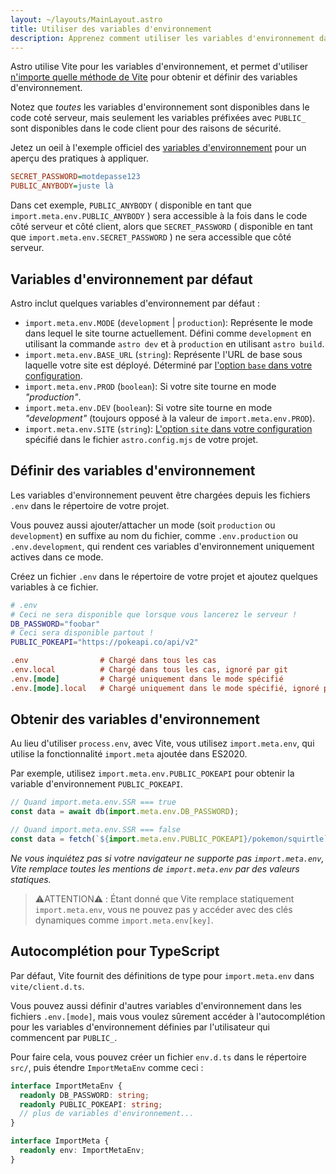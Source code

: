 ```yaml
---
layout: ~/layouts/MainLayout.astro
title: Utiliser des variables d'environnement
description: Apprenez comment utiliser les variables d'environnement dans un projet Astro.
---
```


Astro utilise Vite pour les variables d'environnement, et permet d'utiliser [n'importe quelle méthode de Vite](https://vitejs.dev/guide/env-and-mode.html) pour obtenir et définir des variables d'environnement.

Notez que _toutes_ les variables d'environnement sont disponibles dans le code coté serveur, mais seulement les variables préfixées avec `PUBLIC_` sont disponibles dans le code client pour des raisons de sécurité.

Jetez un oeil à l'exemple officiel des [variables d'environnement](https://github.com/withastro/astro/tree/main/examples/env-vars) pour un aperçu des pratiques à appliquer.

```ini
SECRET_PASSWORD=motdepasse123
PUBLIC_ANYBODY=juste là
```

Dans cet exemple, `PUBLIC_ANYBODY` ( disponible en tant que `import.meta.env.PUBLIC_ANYBODY` ) sera accessible à la fois dans le code côté serveur et côté client, alors que `SECRET_PASSWORD` ( disponible en tant que `import.meta.env.SECRET_PASSWORD` ) ne sera accessible que côté serveur.

## Variables d'environnement par défaut

Astro inclut quelques variables d'environnement par défaut :

- `import.meta.env.MODE` (`development` | `production`): Représente le mode dans lequel le site tourne actuellement. Défini comme `development` en utilisant la commande `astro dev` et à `production` en utilisant `astro build`.
- `import.meta.env.BASE_URL` (`string`): Représente l'URL de base sous laquelle votre site est déployé. Déterminé par <a href="/fr/reference/configuration-reference/#base">l'option `base` dans votre configuration</a>.
- `import.meta.env.PROD` (`boolean`): Si votre site tourne en mode <i>"production"</i>.
- `import.meta.env.DEV` (`boolean`): Si votre site tourne en mode <i>"development"</i> (toujours opposé à la valeur de `import.meta.env.PROD`).
- `import.meta.env.SITE` (`string`): <a href="/fr/reference/configuration-reference/#site">L'option `site` dans votre configuration</a> spécifié dans le fichier `astro.config.mjs` de votre projet.

## Définir des variables d'environnement

Les variables d'environnement peuvent être chargées depuis les fichiers `.env` dans le répertoire de votre projet.

Vous pouvez aussi ajouter/attacher un mode (soit `production` ou `development`) en suffixe au nom du fichier, comme `.env.production` ou `.env.development`, qui rendent ces variables d'environnement uniquement actives dans ce mode.

Créez un fichier `.env` dans le répertoire de votre projet et ajoutez quelques variables à ce fichier.

```bash
# .env
# Ceci ne sera disponible que lorsque vous lancerez le serveur !
DB_PASSWORD="foobar"
# Ceci sera disponible partout !
PUBLIC_POKEAPI="https://pokeapi.co/api/v2"
```

```ini
.env                # Chargé dans tous les cas
.env.local          # Chargé dans tous les cas, ignoré par git
.env.[mode]         # Chargé uniquement dans le mode spécifié
.env.[mode].local   # Chargé uniquement dans le mode spécifié, ignoré par git
```

## Obtenir des variables d'environnement

Au lieu d'utiliser `process.env`, avec Vite, vous utilisez `import.meta.env`, qui utilise la fonctionnalité `import.meta` ajoutée dans ES2020.

Par exemple, utilisez `import.meta.env.PUBLIC_POKEAPI` pour obtenir la variable d'environnement `PUBLIC_POKEAPI`.

```js
// Quand import.meta.env.SSR === true
const data = await db(import.meta.env.DB_PASSWORD);

// Quand import.meta.env.SSR === false
const data = fetch(`${import.meta.env.PUBLIC_POKEAPI}/pokemon/squirtle`);
```

_Ne vous inquiétez pas si votre navigateur ne supporte pas `import.meta.env`, Vite remplace toutes les mentions de `import.meta.env` par des valeurs statiques._

> ⚠️ATTENTION⚠️ :
> Étant donné que Vite remplace statiquement `import.meta.env`, vous ne pouvez pas y accéder avec des clés dynamiques comme `import.meta.env[key]`.

## Autocomplétion pour TypeScript

Par défaut, Vite fournit des définitions de type pour `import.meta.env` dans `vite/client.d.ts`.

Vous pouvez aussi définir d'autres variables d'environnement dans les fichiers `.env.[mode]`, mais vous voulez sûrement accéder à l'autocomplétion pour les variables d'environnement définies par l'utilisateur qui commencent par `PUBLIC_`.

Pour faire cela, vous pouvez créer un fichier `env.d.ts` dans le répertoire `src/`, puis étendre `ImportMetaEnv` comme ceci :

```ts
interface ImportMetaEnv {
  readonly DB_PASSWORD: string;
  readonly PUBLIC_POKEAPI: string;
  // plus de variables d'environnement...
}

interface ImportMeta {
  readonly env: ImportMetaEnv;
}
```
